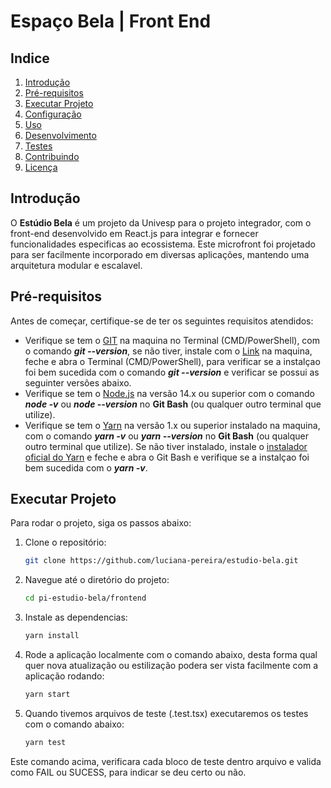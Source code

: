 # Espaço Bela | Front End

## Indice
1. [Introdução](#introdução)
2. [Pré-requisitos](#pré-requisitos)
3. [Executar Projeto](#executar-projeto)
4. [Configuração](#configuração)
5. [Uso](#uso)
6. [Desenvolvimento](#desenvolvimento)
7. [Testes](#testes)
8. [Contribuindo](#contribuindo)
9. [Licença](#licença)

## Introdução

O **Estúdio Bela** é um projeto da Univesp para o projeto integrador, com o front-end desenvolvido em React.js para integrar e fornecer funcionalidades especi­ficas ao ecossistema. Este microfront foi projetado para ser facilmente incorporado em diversas aplicações, mantendo uma arquitetura modular e escalavel.

## Pré-requisitos

Antes de começar, certifique-se de ter os seguintes requisitos atendidos:

- Verifique se tem o [GIT](https://git-scm.com/) na maquina no Terminal (CMD/PowerShell), com o comando _**git --version**_,  se não tiver, instale com o [Link](https://git-scm.com/downloads) na maquina, feche e abra o Terminal (CMD/PowerShell), para verificar se a instalçao foi bem sucedida com o comando _**git --version**_ e verificar se possui as seguinter versões abaixo.
- Verifique se tem o [Node.js](https://nodejs.org/en/download) na versão 14.x ou superior com o comando _**node -v**_ ou _**node --version**_ no **Git Bash** (ou qualquer outro terminal que utilize).
- Verifique se tem o [Yarn](https://yarnpkg.com/) na versão 1.x ou superior instalado na maquina, com o comando _**yarn -v**_ ou _**yarn --version**_ no **Git Bash** (ou qualquer outro terminal que utilize). Se não tiver instalado, instale o [instalador oficial do Yarn](https://classic.yarnpkg.com/latest.msi) e feche e abra o Git Bash e verifique se a instalçao foi bem sucedida com o _**yarn -v**_.

## Executar Projeto

Para rodar o projeto, siga os passos abaixo:

1. Clone o repositório:

   ```bash
   git clone https://github.com/luciana-pereira/estudio-bela.git
   
2. Navegue até o diretório do projeto:

   ```bash
   cd pi-estudio-bela/frontend

3. Instale as dependencias:
          
   ```bash
   yarn install

4. Rode a aplicação localmente com o comando abaixo, desta forma qual quer nova atualização ou estilização podera ser vista facilmente com a aplicação rodando:
   
   ```bash
   yarn start

5. Quando tivemos arquivos de teste (.test.tsx) executaremos os testes com o comando abaixo:

   ```bash
   yarn test

Este comando acima, verificara cada bloco de teste dentro arquivo e valida como FAIL ou SUCESS, para indicar se deu certo ou não.

<!-- ## Configuração -->

<!-- #### Variaveis de Ambiente
Crie um arquivo .env na raiz do projeto com as seguintes variaveis: -->



